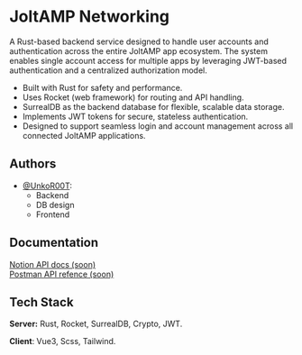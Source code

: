 
# JoltAMP Networking
A Rust-based backend service designed to handle user accounts and authentication across the entire JoltAMP app ecosystem. The system enables single account access for multiple apps by leveraging JWT-based authentication and a centralized authorization model.

- Built with Rust for safety and performance.
- Uses Rocket (web framework) for routing and API handling.
- SurrealDB as the backend database for flexible, scalable data storage.
- Implements JWT tokens for secure, stateless authentication.
- Designed to support seamless login and account management across all connected JoltAMP applications.

## Authors

- [@UnkoR00T](https://github.com/UnkoR00T):
  - Backend
  - DB design
  - Frontend


## Documentation

[Notion API docs (soon)](https://comming.soon/) \
[Postman API refence (soon)](https://comming.soon/)
## Tech Stack
**Server:** Rust, Rocket, SurrealDB, Crypto, JWT.

**Client**: Vue3, Scss, Tailwind.
